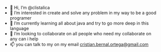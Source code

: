 - 👋 Hi, I’m @clistalica
- 👀 I’m interested in create and solve any problem in my way to be a good programer 
- 🌱 I’m currently learning all about java and try to go more deep in this language
- 💞️ I’m looking to collaborate on all people who need my collaborate on any can i help 
- 📫 you can talk to my on my email cristian.bernal.ortega@gmail.com

<!---
clistalica/clistalica is a ✨ special ✨ repository because its `README.md` (this file) appears on your GitHub profile.
You can click the Preview link to take a look at your changes.
--->
